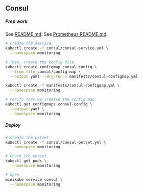 ## Consul

##### Prep work

See [README.md](../README.md).
See [Prometheus README.md](../prometheus/README.md).

```bash
# Create the service.
kubectl create -f consul/consul-service.yml \
  --namespace monitoring

# Then, create the config file.
kubectl create configmap consul-config \
  --from-file consul/config-map \
  --output yaml --dry-run > manifests/consul-configmap.yml

kubectl create -f manifests/consul-configmap.yml \
  --namespace monitoring

# Verify that we created the config map.
kubectl get configmaps consul-config \
  --output yaml \
  --namespace monitoring
```

##### Deploy

```bash
# Create the petset.
kubectl create -f consul/consul-petset.yml \
  --namespace monitoring

# Check the petset.
kubectl get pods \
  --namespace monitoring

# Open.
minikube service consul \
  --namespace monitoring
```
